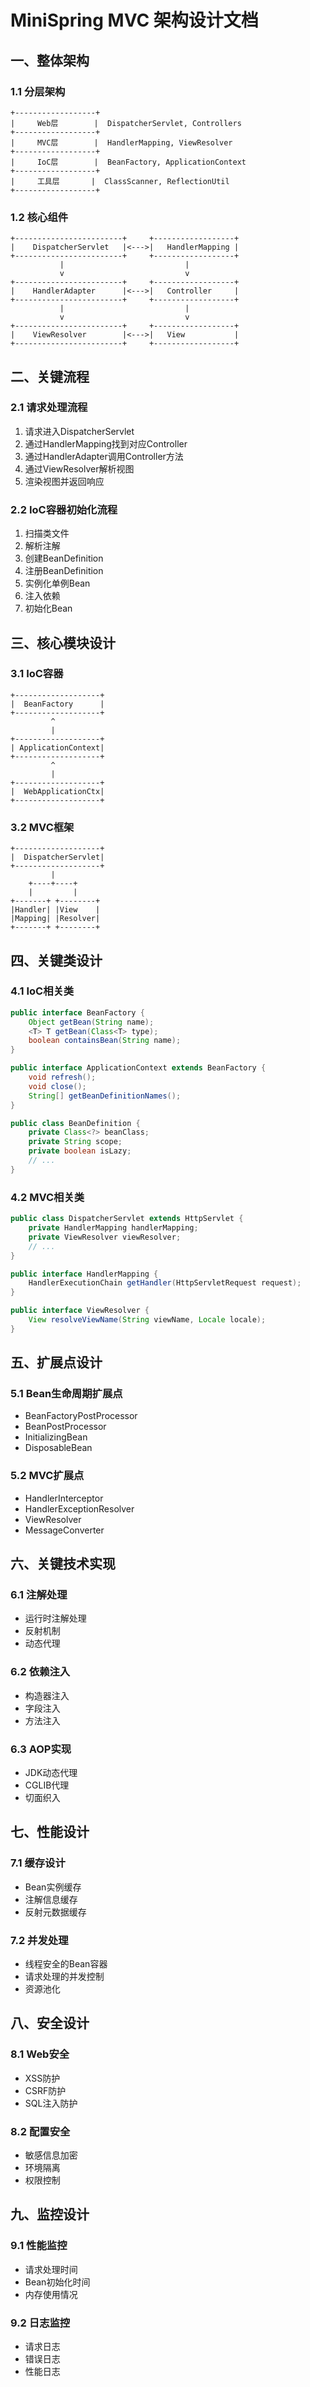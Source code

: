 # MiniSpring MVC 架构设计文档

## 一、整体架构

### 1.1 分层架构
```
+------------------+
|     Web层        |  DispatcherServlet, Controllers
+------------------+
|     MVC层        |  HandlerMapping, ViewResolver
+------------------+
|     IoC层        |  BeanFactory, ApplicationContext
+------------------+
|     工具层       |  ClassScanner, ReflectionUtil
+------------------+
```

### 1.2 核心组件
```
+------------------------+     +------------------+
|    DispatcherServlet   |<--->|   HandlerMapping |
+------------------------+     +------------------+
           |                           |
           v                           v
+------------------------+     +------------------+
|    HandlerAdapter      |<--->|   Controller     |
+------------------------+     +------------------+
           |                           |
           v                           v
+------------------------+     +------------------+
|    ViewResolver        |<--->|   View           |
+------------------------+     +------------------+
```

## 二、关键流程

### 2.1 请求处理流程
1. 请求进入DispatcherServlet
2. 通过HandlerMapping找到对应Controller
3. 通过HandlerAdapter调用Controller方法
4. 通过ViewResolver解析视图
5. 渲染视图并返回响应

### 2.2 IoC容器初始化流程
1. 扫描类文件
2. 解析注解
3. 创建BeanDefinition
4. 注册BeanDefinition
5. 实例化单例Bean
6. 注入依赖
7. 初始化Bean

## 三、核心模块设计

### 3.1 IoC容器
```
+-------------------+
|  BeanFactory      |
+-------------------+
         ^
         |
+-------------------+
| ApplicationContext|
+-------------------+
         ^
         |
+-------------------+
|  WebApplicationCtx|
+-------------------+
```

### 3.2 MVC框架
```
+-------------------+
|  DispatcherServlet|
+-------------------+
         |
    +----+----+
    |         |
+-------+ +--------+
|Handler| |View    |
|Mapping| |Resolver|
+-------+ +--------+
```

## 四、关键类设计

### 4.1 IoC相关类
```java
public interface BeanFactory {
    Object getBean(String name);
    <T> T getBean(Class<T> type);
    boolean containsBean(String name);
}

public interface ApplicationContext extends BeanFactory {
    void refresh();
    void close();
    String[] getBeanDefinitionNames();
}

public class BeanDefinition {
    private Class<?> beanClass;
    private String scope;
    private boolean isLazy;
    // ...
}
```

### 4.2 MVC相关类
```java
public class DispatcherServlet extends HttpServlet {
    private HandlerMapping handlerMapping;
    private ViewResolver viewResolver;
    // ...
}

public interface HandlerMapping {
    HandlerExecutionChain getHandler(HttpServletRequest request);
}

public interface ViewResolver {
    View resolveViewName(String viewName, Locale locale);
}
```

## 五、扩展点设计

### 5.1 Bean生命周期扩展点
- BeanFactoryPostProcessor
- BeanPostProcessor
- InitializingBean
- DisposableBean

### 5.2 MVC扩展点
- HandlerInterceptor
- HandlerExceptionResolver
- ViewResolver
- MessageConverter

## 六、关键技术实现

### 6.1 注解处理
- 运行时注解处理
- 反射机制
- 动态代理

### 6.2 依赖注入
- 构造器注入
- 字段注入
- 方法注入

### 6.3 AOP实现
- JDK动态代理
- CGLIB代理
- 切面织入

## 七、性能设计

### 7.1 缓存设计
- Bean实例缓存
- 注解信息缓存
- 反射元数据缓存

### 7.2 并发处理
- 线程安全的Bean容器
- 请求处理的并发控制
- 资源池化

## 八、安全设计

### 8.1 Web安全
- XSS防护
- CSRF防护
- SQL注入防护

### 8.2 配置安全
- 敏感信息加密
- 环境隔离
- 权限控制

## 九、监控设计

### 9.1 性能监控
- 请求处理时间
- Bean初始化时间
- 内存使用情况

### 9.2 日志监控
- 请求日志
- 错误日志
- 性能日志 